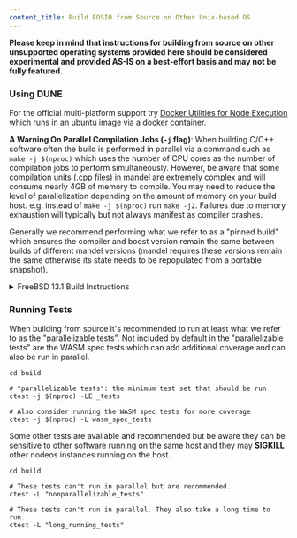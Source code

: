```yaml
---
content_title: Build EOSIO from Source on Other Unix-based OS
---
```


**Please keep in mind that instructions for building from source on other  unsupported operating systems provided here should be considered experimental and provided AS-IS on a best-effort basis and may not be fully featured.**

### Using DUNE

For the official multi-platform support try [Docker Utilities for Node Execution](https://github.com/eosnetworkfoundation/DUNE) which runs in an ubuntu image via a docker container.  

**A Warning On Parallel Compilation Jobs (`-j` flag)**: When building C/C++ software often the build is performed in parallel via a command such as `make -j $(nproc)` which uses the number of CPU cores as the number of compilation jobs to perform simultaneously. However, be aware that some compilation units (.cpp files) in mandel are extremely complex and will consume nearly 4GB of memory to compile. You may need to reduce the level of parallelization depending on the amount of memory on your build host. e.g. instead of `make -j $(nproc)` run `make -j2`. Failures due to memory exhaustion will typically but not always manifest as compiler crashes.

Generally we recommend performing what we refer to as a "pinned build" which ensures the compiler and boost version remain the same between builds of different mandel versions (mandel requires these versions remain the same otherwise its state needs to be repopulated from a portable snapshot).

<details>
  <summary>FreeBSD 13.1 Build Instructions</summary>

Install required dependencies:
```
pkg update && pkg install   \
    git                     \
    cmake                   \
    curl                    \
    boost-all               \
    python3                 \
    openssl                 \
    llvm11                  \
    pkgconf
```
and perform the build (please note that FreeBSD 13.1 comes with llvm13 by default so you should provide clang11 options to cmake):
```
git submodule update --init --recursive
mkdir build
cd build
cmake -DCMAKE_CXX_COMPILER=clang++11 -DCMAKE_C_COMPILER=clang11 -DCMAKE_BUILD_TYPE=Release ..
make -j $(nproc) package
```
</details>

### Running Tests

When building from source it's recommended to run at least what we refer to as the "parallelizable tests". Not included by default in the "parallelizable tests" are the WASM spec tests which can add additional coverage and can also be run in parallel.

```
cd build

# "parallelizable tests": the minimum test set that should be run
ctest -j $(nproc) -LE _tests

# Also consider running the WASM spec tests for more coverage
ctest -j $(nproc) -L wasm_spec_tests
```

Some other tests are available and recommended but be aware they can be sensitive to other software running on the same host and they may **SIGKILL** other nodeos instances running on the host.
```
cd build

# These tests can't run in parallel but are recommended.
ctest -L "nonparallelizable_tests"

# These tests can't run in parallel. They also take a long time to run.
ctest -L "long_running_tests"
```
